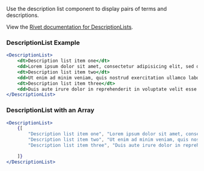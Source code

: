Use the description list component to display pairs of terms and descriptions.

View the [Rivet documentation for DescriptionLists](https://rivet.iu.edu/components/list/?example=description-list).

### DescriptionList Example

<!-- prettier-ignore-start -->
```jsx
<DescriptionList>
    <dt>Description list item one</dt>
    <dd>Lorem ipsum dolor sit amet, consectetur adipisicing elit, sed do eiusmod tempor incididunt ut labore et dolore magna aliqua. Ut enim ad minim veniam, quis nostrud exercitation ullamco laboris nisi ut aliquip ex ea commodo consequat.</dd>
    <dt>Description list item two</dt>
    <dd>Ut enim ad minim veniam, quis nostrud exercitation ullamco laboris nisi ut aliquip ex ea commodo consequat.</dd>
    <dt>Description list item three</dt>
    <dd>Duis aute irure dolor in reprehenderit in voluptate velit esse cillum dolore eu fugiat nulla pariatur.</dd>
</DescriptionList>
```
<!-- prettier-ignore-end -->

### DescriptionList with an Array

<!-- prettier-ignore-start -->
```jsx
<DescriptionList>
    {[
        "Description list item one", "Lorem ipsum dolor sit amet, consectetur adipisicing elit, sed do eiusmod tempor incididunt ut labore et dolore magna aliqua. Ut enim ad minim veniam, quis nostrud exercitation ullamco laboris nisi ut aliquip ex ea commodo consequat.",
        "Description list item two", "Ut enim ad minim veniam, quis nostrud exercitation ullamco laboris nisi ut aliquip ex ea commodo consequat.",
        "Description list item three", "Duis aute irure dolor in reprehenderit in voluptate velit esse cillum dolore eu fugiat nulla pariatur.",

    ]}
</DescriptionList>
```
<!-- prettier-ignore-end -->
